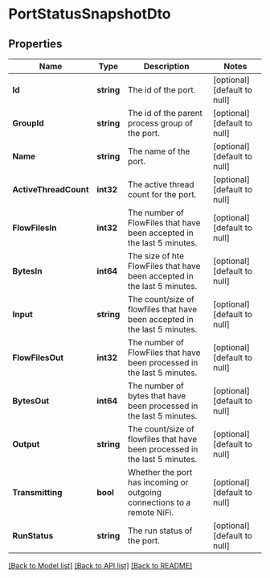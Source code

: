# PortStatusSnapshotDto

## Properties
Name | Type | Description | Notes
------------ | ------------- | ------------- | -------------
**Id** | **string** | The id of the port. | [optional] [default to null]
**GroupId** | **string** | The id of the parent process group of the port. | [optional] [default to null]
**Name** | **string** | The name of the port. | [optional] [default to null]
**ActiveThreadCount** | **int32** | The active thread count for the port. | [optional] [default to null]
**FlowFilesIn** | **int32** | The number of FlowFiles that have been accepted in the last 5 minutes. | [optional] [default to null]
**BytesIn** | **int64** | The size of hte FlowFiles that have been accepted in the last 5 minutes. | [optional] [default to null]
**Input** | **string** | The count/size of flowfiles that have been accepted in the last 5 minutes. | [optional] [default to null]
**FlowFilesOut** | **int32** | The number of FlowFiles that have been processed in the last 5 minutes. | [optional] [default to null]
**BytesOut** | **int64** | The number of bytes that have been processed in the last 5 minutes. | [optional] [default to null]
**Output** | **string** | The count/size of flowfiles that have been processed in the last 5 minutes. | [optional] [default to null]
**Transmitting** | **bool** | Whether the port has incoming or outgoing connections to a remote NiFi. | [optional] [default to null]
**RunStatus** | **string** | The run status of the port. | [optional] [default to null]

[[Back to Model list]](../pkg/nifi/README.md#documentation-for-models) [[Back to API list]](../pkg/nifi/README.md#documentation-for-api-endpoints) [[Back to README]](../pkg/nifi/README.md)


